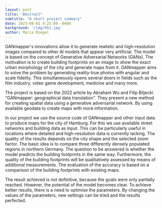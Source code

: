 ```yaml
---
layout: post
title: "Abstract"
subtitle: "A short project summary"
date: 2023-08-01 9:25:09 -0400
background: '/img/hh1.jpg'
author: Maria Riegel
---
```


GANmapper's innovations allow it to generate realistic and high-resolution images compared to other AI models that appear very artificial. The model is based on the concept of Generative Adversarial Networks (GANs). The motivation is to create building footprints on an image to show the exact urban morphology of the city and generate maps from it. GANmapper aims to solve the problem by generating reality-true photos with angular and scale fidelity. This simultaneously opens several doors in fields such as the film industry, video game development, medicine and many more.


The project is based on the 2022 article by Abraham Wu and Filip Biljecki "GANmapper: geographical data translation". They present a new method for creating spatial data using a generative adversarial network. By using available geodata to create maps with more information.


In our project we use the source code of GANmapper and other input data to produce maps for the city of Hamburg. For this we use available street networks and building data as input. This can be particularly useful in locations where detailed and high-resolution data is currently lacking. The quality of the results depends on the city shape and the selected zoom factor. The basic idea is to compare three differently densely populated regions in northern Germany. The question to be answered is whether the model predicts the building footprints in the same way. Furthermore, the quality of the building footprints will be qualitatively assessed by means of additional measurements. The evaluation of the accuracy is based on a comparison of the building footprints with existing maps.


The result achieved is not definitive, because the goals were only partially reached. However, the potential of the model becomes clear. To achieve better results, there is a need to optimise the parameters. By changing the values of the parameters, new settings can be tried and the results perfected.

